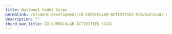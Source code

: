 ```yaml
---
title: National Cadet Corps
permalink: /student-development/CO-CURRICULAR-ACTIVITIES-CCA/national-cadet-corps/
description: ""
third_nav_title: CO CURRICULAR ACTIVITIES (CCA)
---
```

